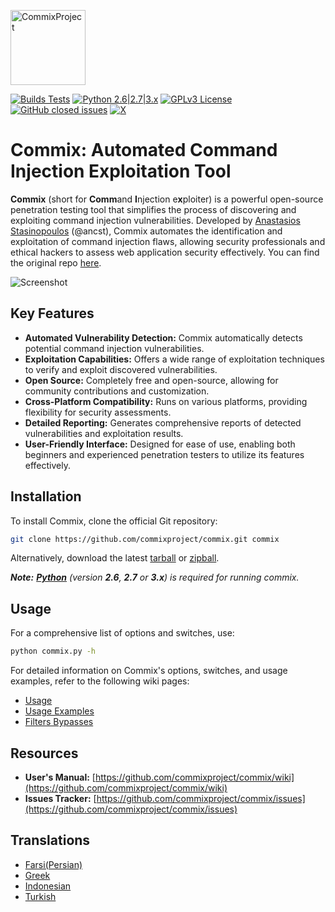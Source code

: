 <p align="left">
  <img alt="CommixProject" src="https://commixproject.com/images/logo.png" height="120" />
  <p align="left">
    <a href="https://github.com/commixproject/commix/actions/workflows/builds.yml"><img alt="Builds Tests" src="https://github.com/commixproject/commix/actions/workflows/builds.yml/badge.svg"></a>
    <a href="http://www.python.org/download/"><img alt="Python 2.6|2.7|3.x" src="https://img.shields.io/badge/python-2.6|2.7|3.x-yellow.svg"></a>
    <a href="https://github.com/commixproject/commix/blob/master/LICENSE.txt"><img alt="GPLv3 License" src="https://img.shields.io/badge/license-GPLv3-red.svg"></a>
    <a href="https://github.com/commixproject/commix/issues?q=is%3Aissue+is%3Aclosed"><img alt="GitHub closed issues" src="https://img.shields.io/github/issues-closed-raw/commixproject/commix.svg?colorB=ff0000"></a>
    <a href="https://x.com/commixproject"><img alt="X" src="https://img.shields.io/badge/x-@commixproject-blue.svg"></a>
  </p>
</p>

# Commix: Automated Command Injection Exploitation Tool

**Commix** (short for **Comm**and **I**njection e**x**ploiter) is a powerful open-source penetration testing tool that simplifies the process of discovering and exploiting command injection vulnerabilities.  Developed by [Anastasios Stasinopoulos](https://github.com/stasinopoulos) (@ancst), Commix automates the identification and exploitation of command injection flaws, allowing security professionals and ethical hackers to assess web application security effectively. You can find the original repo [here](https://github.com/commixproject/commix).

![Screenshot](https://commixproject.com/images/background.png)

## Key Features

*   **Automated Vulnerability Detection:**  Commix automatically detects potential command injection vulnerabilities.
*   **Exploitation Capabilities:**  Offers a wide range of exploitation techniques to verify and exploit discovered vulnerabilities.
*   **Open Source:**  Completely free and open-source, allowing for community contributions and customization.
*   **Cross-Platform Compatibility:**  Runs on various platforms, providing flexibility for security assessments.
*   **Detailed Reporting:** Generates comprehensive reports of detected vulnerabilities and exploitation results.
*   **User-Friendly Interface:** Designed for ease of use, enabling both beginners and experienced penetration testers to utilize its features effectively.

## Installation

To install Commix, clone the official Git repository:

```bash
git clone https://github.com/commixproject/commix.git commix
```

Alternatively, download the latest [tarball](https://github.com/commixproject/commix/tarball/master) or [zipball](https://github.com/commixproject/commix/zipball/master).

*__Note:__ **[Python](http://www.python.org/download/)** (version **2.6**, **2.7** or **3.x**) is required for running commix.*

## Usage

For a comprehensive list of options and switches, use:

```bash
python commix.py -h
```

For detailed information on Commix's options, switches, and usage examples, refer to the following wiki pages:

*   [Usage](https://github.com/commixproject/commix/wiki/Usage)
*   [Usage Examples](https://github.com/commixproject/commix/wiki/Usage-Examples)
*   [Filters Bypasses](https://github.com/commixproject/commix/wiki/Filters-Bypasses)

## Resources

*   **User's Manual:** [https://github.com/commixproject/commix/wiki](https://github.com/commixproject/commix/wiki)
*   **Issues Tracker:** [https://github.com/commixproject/commix/issues](https://github.com/commixproject/commix/issues)

## Translations

*   [Farsi(Persian)](https://github.com/commixproject/commix/blob/master/doc/translations/README-fa-FA.md)
*   [Greek](https://github.com/commixproject/commix/blob/master/doc/translations/README-gr-GR.md)
*   [Indonesian](https://github.com/commixproject/commix/blob/master/doc/translations/README-idn-IDN.md)
*   [Turkish](https://github.com/commixproject/commix/blob/master/doc/translations/README-tr-TR.md)